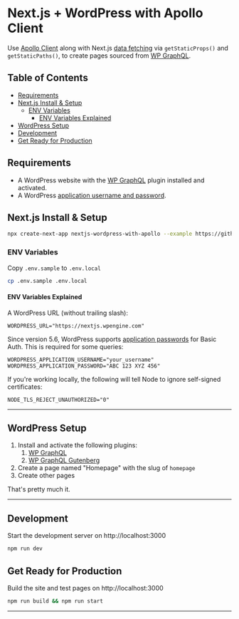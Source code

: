 # Next.js + WordPress with Apollo Client <!-- omit in toc -->

Use [Apollo Client](https://www.apollographql.com/docs/react/) along with Next.js [data fetching](https://nextjs.org/docs/basic-features/data-fetching) via `getStaticProps()` and `getStaticPaths()`, to create pages sourced from [WP GraphQL](https://www.wpgraphql.com/).

## Table of Contents <!-- omit in toc -->

- [Requirements](#requirements)
- [Next.js Install & Setup](#nextjs-install--setup)
  - [ENV Variables](#env-variables)
    - [ENV Variables Explained](#env-variables-explained)
- [WordPress Setup](#wordpress-setup)
- [Development](#development)
- [Get Ready for Production](#get-ready-for-production)

## Requirements

- A WordPress website with the [WP GraphQL](https://www.wpgraphql.com/) plugin installed and activated.
- A WordPress [application username and password](https://make.wordpress.org/core/2020/11/05/application-passwords-integration-guide/).

## Next.js Install & Setup

```bash
npx create-next-app nextjs-wordpress-with-apollo --example https://github.com/gregrickaby/nextjs-wordpress-with-apollo
```

### ENV Variables

Copy `.env.sample` to `.env.local`

```bash
cp .env.sample .env.local
```

#### ENV Variables Explained

A WordPress URL (without trailing slash):

```
WORDPRESS_URL="https://nextjs.wpengine.com"
```

Since version 5.6, WordPress supports [application passwords](https://make.wordpress.org/core/2020/11/05/application-passwords-integration-guide/) for Basic Auth. This is required for some queries:

```
WORDPRESS_APPLICATION_USERNAME="your_username"
WORDPRESS_APPLICATION_PASSWORD="ABC 123 XYZ 456"
```

If you're working locally, the following will tell Node to ignore self-signed certificates:

```
NODE_TLS_REJECT_UNAUTHORIZED="0"
```

---

## WordPress Setup

1. Install and activate the following plugins:
   1. [WP GraphQL](https://www.wpgraphql.com/)
   2. [WP GraphQL Gutenberg](https://github.com/pristas-peter/wp-graphql-gutenberg)
2. Create a page named "Homepage" with the slug of `homepage`
3. Create other pages

That's pretty much it.

---

## Development

Start the development server on http://localhost:3000

```bash
npm run dev
```

## Get Ready for Production

Build the site and test pages on http://localhost:3000

```bash
npm run build && npm run start
```

---
